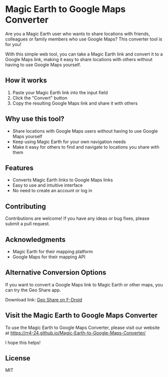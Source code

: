 # Magic Earth to Google Maps Converter

Are you a Magic Earth user who wants to share locations with friends, colleagues or family members who use Google Maps? This converter tool is for you!

With this simple web tool, you can take a Magic Earth link and convert it to a Google Maps link, making it easy to share locations with others without having to use Google Maps yourself.

## How it works

1. Paste your Magic Earth link into the input field
2. Click the "Convert" button
3. Copy the resulting Google Maps link and share it with others

## Why use this tool?

* Share locations with Google Maps users without having to use Google Maps yourself
* Keep using Magic Earth for your own navigation needs
* Make it easy for others to find and navigate to locations you share with them

## Features

* Converts Magic Earth links to Google Maps links
* Easy to use and intuitive interface
* No need to create an account or log in

## Contributing

Contributions are welcome! If you have any ideas or bug fixes, please submit a pull request.

## Acknowledgments

* Magic Earth for their mapping platform
* Google Maps for their mapping API

## Alternative Conversion Options
If you want to convert a Google Maps link to Magic Earth or other maps, you can try the Geo Share app.

Download link:
[Geo Share on F-Droid](https://f-droid.org/packages/page.ooooo.geoshare/)

## Visit the Magic Earth to Google Maps Converter
To use the Magic Earth to Google Maps Converter, please visit our website at https://rr4-24.github.io/Magic-Earth-to-Google-Maps-Converter/

I hope this helps!

## License

MIT
